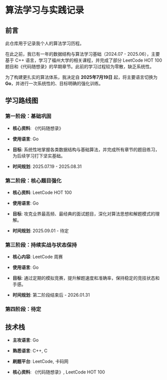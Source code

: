 # 算法学习与实践记录

## 前言

此仓库用于记录我个人的算法学习历程。

在此之前，我已有一年的数据结构与算法学习基础（2024.07 - 2025.06），主要基于 C++ 语言，学习了福州大学的相关课程，并完成了部分 LeetCode HOT 100 题目和《代码随想录》的早期章节。此前的学习过程较为零散，缺乏系统性。

为了构建更扎实的算法体系，我决定自 **2025年7月19日** 起，将主要语言切换为 **Go**，并进行一次系统性的、目标明确的强化训练。

## 学习路线图

### 第一阶段：基础巩固

- **核心资料**: 《代码随想录》
    
- **使用语言**: Go
    
- **目标**: 系统性地掌握各类数据结构与基础算法，并完成所有章节的题目练习，为后续学习打下坚实基础。
    
- **时间规划**: 2025.07.19 - 2025.08.31
    

### 第二阶段：核心题目强化

- **核心资料**: LeetCode HOT 100
    
- **使用语言**: Go
    
- **目标**: 攻克业界最高频、最经典的面试题目，深化对算法思想和解题模式的理解。
    
- **时间规划**: 2025.09.01 - 待定
    

### 第三阶段：持续实战与状态保持

- **核心内容**: LeetCode 周赛
    
- **使用语言**: Go
    
- **目标**: 通过定期的模拟竞赛，提升解题速度和准确率，保持稳定的竞技状态和手感。
    
- **时间规划**: 第二阶段结束后 - 2026.01.31
    

### 第四阶段：待定

## 技术栈

- **主攻语言**: Go
    
- **熟悉语言**: C++, C
    
- **刷题平台**: LeetCode, 卡码网
    
- **核心资料**: 《代码随想录》, LeetCode HOT 100
